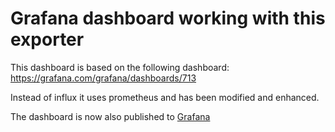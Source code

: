 # Grafana dashboard working with this exporter

This dashboard is based on the following dashboard:
https://grafana.com/grafana/dashboards/713

Instead of influx it uses prometheus and has been modified and enhanced.

The dashboard is now also published to [Grafana](https://grafana.com/grafana/dashboards/12579)
